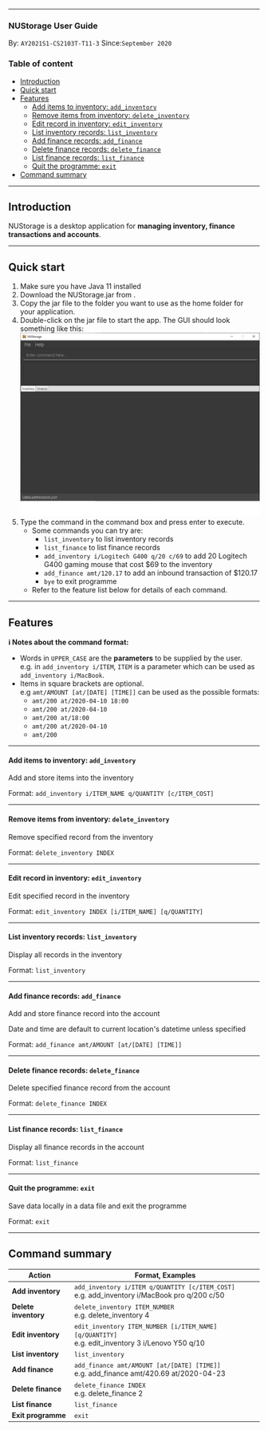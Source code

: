 ---
### NUStorage User Guide

By: `AY2021S1-CS2103T-T11-3` Since:`September 2020`

### Table of content
- [Introduction](#introduction)
- [Quick start](#quick-start)
- [Features](#features)
    + [Add items to inventory: `add_inventory`](#add-items-to-inventory---add-inventory-)
    + [Remove items from inventory: `delete_inventory`](#remove-items-from-inventory---delete-inventory-)
    + [Edit record in inventory: `edit_inventory`](#edit-record-in-inventory---edit-inventory-)
    + [List inventory records: `list_inventory`](#list-inventory-records---list-inventory-)
    + [Add finance records: `add_finance`](#add-finance-records---add-finance-)
    + [Delete finance records: `delete_finance`](#delete-finance-records---delete-finance-)
    + [List finance records: `list_finance`](#list-finance-records---list-finance-)
    + [Quit the programme: `exit`](#quit-the-programme---exit-)
- [Command summary](#command-summary)

--------------------------------------------------------------------------------------------------------------------

## Introduction
NUStorage is a desktop application for __managing inventory, finance transactions and accounts__.

--------------------------------------------------------------------------------------------------------------------

## Quick start

1. Make sure you have Java 11 installed
1. Download the NUStorage.jar from <here>.
1. Copy the jar file to the folder you want to use as the home folder for your application.
1. Double-click on the jar file to start the app. The GUI should look something like this:
![Start of NUStorage](images/NUStorage.png)
1. Type the command in the command box and press enter to execute.
    - Some commands you can try are:
        - `list_inventory` to list inventory records
        - `list_finance` to list finance records
        - `add_inventory i/Logitech G400 q/20 c/69` to add 20 Logitech G400 gaming mouse that cost $69 to the inventory
        - `add_finance amt/120.17` to add an inbound transaction of $120.17
        - `bye` to exit programme
    - Refer to the feature list below for details of each command.

--------------------------------------------------------------------------------------------------------------------

## Features

<div markdown="block" class="alert alert-info">

**:information_source: Notes about the command format:**<br>
* Words in `UPPER_CASE` are the __parameters__ to be supplied by the user.<br>
    e.g. in `add_inventory i/ITEM`, `ITEM` is a parameter which can be used as `add_inventory i/MacBook`.
* Items in square brackets are optional.<br>
  e.g `amt/AMOUNT [at/[DATE] [TIME]]` can be used as the possible formats:
  * `amt/200 at/2020-04-10 18:00`
  * `amt/200 at/2020-04-10`
  * `amt/200 at/18:00`
  * `amt/200 at/2020-04-10`
  * `amt/200`
</div>

--------------------------------------------------------------------------------------------------------------------
#### Add items to inventory: `add_inventory`
Add and store items into the inventory

Format: `add_inventory i/ITEM_NAME q/QUANTITY [c/ITEM_COST]`

--------------------------------------------------------------------------------------------------------------------

#### Remove items from inventory: `delete_inventory`
Remove specified record from the inventory

Format: `delete_inventory INDEX`

--------------------------------------------------------------------------------------------------------------------

#### Edit record in inventory: `edit_inventory`
Edit specified record in the inventory

Format: `edit_inventory INDEX [i/ITEM_NAME] [q/QUANTITY]`

--------------------------------------------------------------------------------------------------------------------

#### List inventory records: `list_inventory`
Display all records in the inventory

Format: `list_inventory`

--------------------------------------------------------------------------------------------------------------------

#### Add finance records: `add_finance`
Add and store finance record into the account

Date and time are default to current location's datetime unless specified

Format: `add_finance amt/AMOUNT [at/[DATE] [TIME]]`

--------------------------------------------------------------------------------------------------------------------

#### Delete finance records: `delete_finance`

Delete specified finance record from the account

Format: `delete_finance INDEX`

--------------------------------------------------------------------------------------------------------------------

#### List finance records: `list_finance`

Display all finance records in the account

Format: `list_finance`

--------------------------------------------------------------------------------------------------------------------

#### Quit the programme: `exit`

Save data locally in a data file and exit the programme

Format: `exit`

--------------------------------------------------------------------------------------------------------------------

## Command summary

Action | Format, Examples
--------|------------------
__Add inventory__ | `add_inventory i/ITEM q/QUANTITY [c/ITEM_COST]`<br> e.g. add_inventory i/MacBook pro q/200 c/50
__Delete inventory__ | `delete_inventory ITEM_NUMBER`<br> e.g. delete_inventory 4
__Edit inventory__ | `edit_inventory ITEM_NUMBER [i/ITEM_NAME] [q/QUANTITY]`<br> e.g. edit_inventory 3 i/Lenovo Y50 q/10
__List inventory__ | `list_inventory`
__Add finance__ | `add_finance amt/AMOUNT [at/[DATE] [TIME]]`<br> e.g. add_finance amt/420.69 at/2020-04-23
__Delete finance__ | `delete_finance INDEX`<br> e.g. delete_finance 2
__List finance__ | `list_finance`
__Exit programme__ | `exit`

